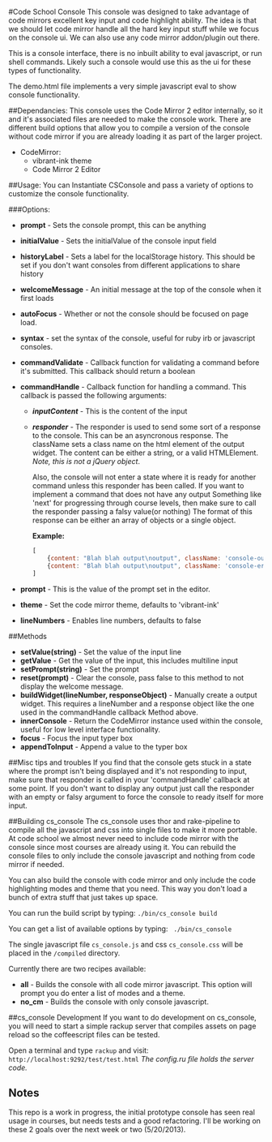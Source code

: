 #Code School Console
This console was designed to take advantage of code mirrors excellent key input
and code highlight ability. The idea is that we should let code mirror handle all
the hard key input stuff while we focus on the console ui. We can also use any
code mirror addon/plugin out there.

This is a console interface, there is no inbuilt ability to eval javascript, or
run shell commands. Likely such a console would use this as the ui for these
types of functionality.

The demo.html file implements a very simple javascript eval to show console
functionality.


##Dependancies:
This console uses the Code Mirror 2 editor internally, so it and it's associated
files are needed to make the console work. There are different build options that
allow you to compile a version of the console without code mirror if you are already
loading it as part of the larger project.

* CodeMirror:
    - vibrant-ink theme
    - Code Mirror 2 Editor

##Usage:
  You can Instantiate CSConsole and pass a variety of options to customize the console
  functionality.

###Options:
* **prompt** - Sets the console prompt, this can be anything
* **initialValue** - Sets the initialValue of the console input field
* **historyLabel** - Sets a label for the localStorage history. This should be set if you don't want consoles from different applications to share history
* **welcomeMessage** - An initial message at the top of the console when it first loads
* **autoFocus** - Whether or not the console should be focused on page load.
* **syntax** - set the syntax of the console, useful for ruby irb or javascript consoles.
* **commandValidate** - Callback function for validating a command before it's submitted. This callback should return a boolean
* **commandHandle** - Callback function for handling a command. This callback is passed the following arguments:
    - ***inputContent*** - This is the content of the input
    - ***responder*** - The responder is used to send some sort of a response to the console. This can be an asyncronous response. The className sets a class name on the html element of the output widget. The content can be either a string, or a valid HTMLElement. *Note, this is not a jQuery object*.

        Also, the console will not enter a state where it is ready for another command unless this responder has been called. If you want to implement a command that does not have any output Something like 'next' for progressing through course levels, then make sure to call the responder passing a falsy value(or nothing) The format of this response can be either an array of objects or a single object.

        **Example:**

        ```javascript
        [
            {content: "Blah blah output\noutput", className: 'console-output'},
            {content: "Blah blah output\noutput", className: 'console-error'}
        ]
        ```




* **prompt** - This is the value of the prompt set in the editor.
* **theme** - Set the code mirror theme, defaults to 'vibrant-ink'
* **lineNumbers** - Enables line numbers, defaults to false

##Methods
* **setValue(string)** - Set the value of the input line
* **getValue** - Get the value of the input, this includes multiline input
* **setPrompt(string)** - Set the prompt
* **reset(prompt)** - Clear the console, pass false to this method to not display the welcome message.
* **buildWidget(lineNumber, responseObject)** - Manually create a output widget. This requires a lineNumber and a response object like the one used in the commandHandle callback Method above.
* **innerConsole** - Return the CodeMirror instance used within the console, useful for low level interface functionality.
* **focus** - Focus the input typer box
* **appendToInput** - Append a value to the typer box


##Misc tips and troubles
If you find that the console gets stuck in a state where the prompt isn't being displayed
and it's not responding to input, make sure that responder is called in your 'commandHandle'
callback at some point. If you don't want to display any output just call the responder with
an empty or falsy argument to force the console to ready itself for more input.

##Building cs_console
The cs_console uses thor and rake-pipeline to compile all the javascript and css into single files to make
it more portable. At code school we almost never need to include code mirror with the console
since most courses are already using it. You can rebuild the console files to only include
the console javascript and nothing from code mirror if needed.

You can also build the console with code mirror and only include the code highlighting
modes and theme that you need. This way you don't load a bunch of extra stuff that just
takes up space.

You can run the build script by typing: `./bin/cs_console build`

You can get a list of available options by typing: ` ./bin/cs_console`

The single javascript file `cs_console.js` and css `cs_console.css` will be placed in the
`/compiled` directory.

Currently there are two recipes available:
* **all** - Builds the console with all code mirror javascript. This option will prompt you do enter a list of modes and a theme.
* **no_cm** - Builds the console with only console javascript.

##cs_console Development
If you want to do development on cs_console, you will need to start a simple
rackup server that compiles assets on page reload so the coffeescript files can
be tested.

Open a terminal and type `rackup` and visit: `http://localhost:9292/test/test.html`
*The config.ru file holds the server code.*

## Notes
This repo is a work in progress, the initial prototype console has seen real usage
in courses, but needs tests and a good refactoring. I'll be working on these 2 goals
over the next week or two (5/20/2013).